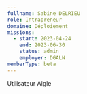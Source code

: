 ```yaml
---
fullname: Sabine DELRIEU
role: Intrapreneur
domaine: Déploiement
missions:
  - start: 2023-04-24
    end: 2023-06-30
    status: admin
    employer: DGALN
memberType: beta
---
```

Utilisateur Aigle